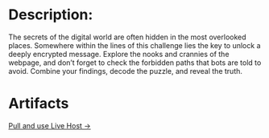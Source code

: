 # Description:

The secrets of the digital world are often hidden in the most overlooked places. Somewhere within the lines of this challenge lies the key to unlock a deeply encrypted message.
Explore the nooks and crannies of the webpage, and don’t forget to check the forbidden paths that bots are told to avoid. Combine your findings, decode the puzzle, and reveal the truth.

# Artifacts

[Pull and use Live Host →](Crypto_website)
